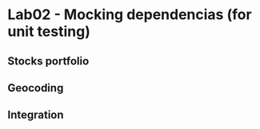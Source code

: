 # Lab02 - Mocking dependencias (for unit testing)

## Stocks portfolio

## Geocoding

## Integration
